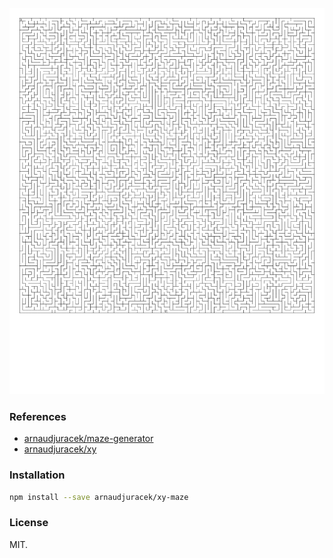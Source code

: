 ![preview](maze.png?raw=true "preview")

### References

- [arnaudjuracek/maze-generator](https://github.com/arnaudjuracek/maze-generator)
- [arnaudjuracek/xy](https://github.com/arnaudjuracek/xy)

### Installation
```sh
npm install --save arnaudjuracek/xy-maze
```

### License
MIT.
